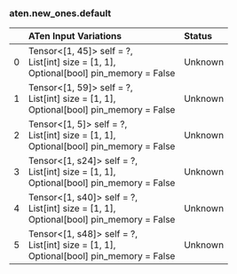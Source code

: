 ### aten.new_ones.default
|    | ATen Input Variations                                                                       | Status   |
|---:|:--------------------------------------------------------------------------------------------|:---------|
|  0 | Tensor<[1, 45]> self = ?,<br>List[int] size = [1, 1],<br>Optional[bool] pin_memory = False  | Unknown  |
|  1 | Tensor<[1, 59]> self = ?,<br>List[int] size = [1, 1],<br>Optional[bool] pin_memory = False  | Unknown  |
|  2 | Tensor<[1, 5]> self = ?,<br>List[int] size = [1, 1],<br>Optional[bool] pin_memory = False   | Unknown  |
|  3 | Tensor<[1, s24]> self = ?,<br>List[int] size = [1, 1],<br>Optional[bool] pin_memory = False | Unknown  |
|  4 | Tensor<[1, s40]> self = ?,<br>List[int] size = [1, 1],<br>Optional[bool] pin_memory = False | Unknown  |
|  5 | Tensor<[1, s48]> self = ?,<br>List[int] size = [1, 1],<br>Optional[bool] pin_memory = False | Unknown  |

